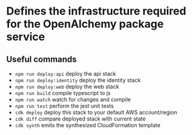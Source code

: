 # Defines the infrastructure required for the OpenAlchemy package service

## Useful commands

- `npm run deploy:api` deploy the api stack
- `npm run deploy:identity` deploy the identity stack
- `npm run deploy:web` deploy the web stack
- `npm run build` compile typescript to js
- `npm run watch` watch for changes and compile
- `npm run test` perform the jest unit tests
- `cdk deploy` deploy this stack to your default AWS account/region
- `cdk diff` compare deployed stack with current state
- `cdk synth` emits the synthesized CloudFormation template
